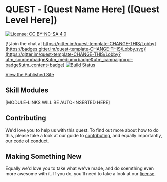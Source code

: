 # QUEST - [Quest Name Here] ([Quest Level Here])

[![License: CC BY-NC-SA 4.0](https://licensebuttons.net/l/by-nc-sa/4.0/80x15.png)](https://creativecommons.org/licenses/by-nc-sa/4.0/)

[![Join the chat at https://gitter.im/quest-template-CHANGE-THIS/Lobby](https://badges.gitter.im/quest-template-CHANGE-THIS/Lobby.svg)](https://gitter.im/quest-template-CHANGE-THIS/Lobby?utm_source=badge&utm_medium=badge&utm_campaign=pr-badge&utm_content=badge)
[![Build Status](https://travis-ci.org/YOUR-TRAVIS-ACCOUNT-CHANGE-THIS/quest-template-CHANGE-THIS.svg?branch=master)](https://travis-ci.org/YOUR-TRAVIS-ACCOUNT-CHANGE-THIS/quest-template-CHANGE-THIS)

[View the Published Site](https://yourco-CHANGE-THIS.github.io/quest-template-CHANGE-THIS/)

## Skill Modules
[MODULE-LINKS WILL BE AUTO-INSERTED HERE]

## Contributing
We'd love you to help us with this quest.  To find out more about how to do this, please take a look at our guide to [contributing](CONTRIBUTING.md), and equally importantly, our [code of conduct](CODE_OF_CONDUCT.md).

## Making Something New
Equally we'd love you to take what we've made, and do soemthing even more awesome with it.  If you do, you'll need to take a look at our [license](LICENSE.md).
